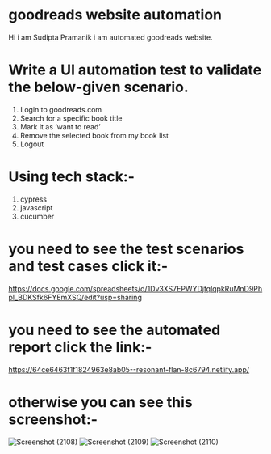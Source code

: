 # goodreads website automation
Hi i am Sudipta Pramanik i am automated goodreads website.
# Write a UI automation test to validate the below-given scenario.
1. Login to goodreads.com
2. Search for a specific book title
3. Mark it as ‘want to read’
4. Remove the selected book from my book list
5. Logout

# Using tech stack:-
1. cypress
2. javascript
3. cucumber

# you need to see the test scenarios and test cases click it:-
https://docs.google.com/spreadsheets/d/1Dv3XS7EPWYDjtqlqpkRuMnD9Phpl_BDKSfk6FYEmXSQ/edit?usp=sharing

# you need to see the automated report click the link:-
https://64ce6463f1f1824963e8ab05--resonant-flan-8c6794.netlify.app/

# otherwise you can see this screenshot:-
![Screenshot (2108)](https://github.com/sudiptapramanik209/goodreads_automation/assets/105772652/aa863e08-8f54-4620-84eb-21ca9b0d3822)
![Screenshot (2109)](https://github.com/sudiptapramanik209/goodreads_automation/assets/105772652/ea050f92-2d14-4b3f-a78e-3436de65e864)
![Screenshot (2110)](https://github.com/sudiptapramanik209/goodreads_automation/assets/105772652/2f88d25f-5884-494e-a64b-7da267a30025)
